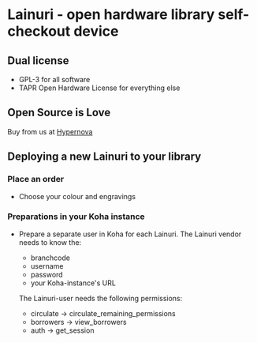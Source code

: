 # Lainuri - open hardware library self-checkout device

## Dual license

- GPL-3 for all software
- TAPR Open Hardware License for everything else

## Open Source is Love

Buy from us at [Hypernova](https://www.hypernova.fi/lainuri-self-checkout-machine/)


## Deploying a new Lainuri to your library

### Place an order

- Choose your colour and engravings

### Preparations in your Koha instance

- Prepare a separate user in Koha for each Lainuri. The Lainuri vendor needs to know the:
  - branchcode
  - username
  - password
  - your Koha-instance's URL

  The Lainuri-user needs the following permissions:
    - circulate -> circulate_remaining_permissions
    - borrowers -> view_borrowers
    - auth -> get_session
